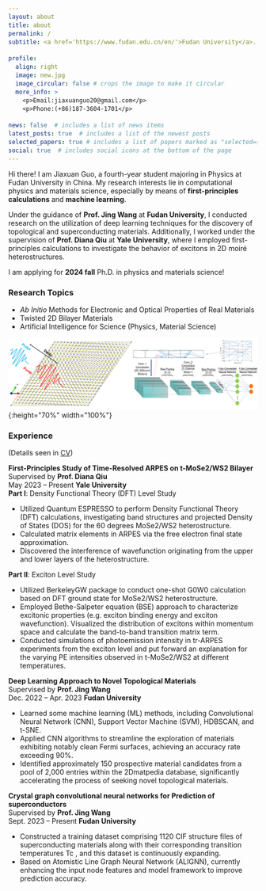 ```yaml
---
layout: about
title: about
permalink: /
subtitle: <a href='https://www.fudan.edu.cn/en/'>Fudan University</a>. 220 Handan Rd, Shanghai.

profile:
  align: right
  image: new.jpg
  image_circular: false # crops the image to make it circular
  more_info: >
    <p>Email:jiaxuanguo20@gmail.com</p>
    <p>Phone:(+86)187-3604-1701</p>

news: false  # includes a list of news items
latest_posts: true  # includes a list of the newest posts
selected_papers: true # includes a list of papers marked as "selected={true}"
social: true  # includes social icons at the bottom of the page
---
```

Hi there! I am Jiaxuan Guo, a fourth-year student majoring in Physics at Fudan University in China. My research interests lie in computational physics and materials science, especially by means of **first-principles calculations** and **machine learning**.  

Under the guidance of **Prof. Jing Wang** at **Fudan University**, I conducted research on the utilization of deep learning techniques for the discovery of topological and superconducting materials. Additionally, I worked under the supervision of **Prof. Diana Qiu** at **Yale University**, where I employed first-principles calculations to investigate the behavior of excitons in 2D moiré heterostructures.

I am applying for **2024 fall** Ph.D. in physics and materials science!


### **Research Topics**
+ *Ab Initio* Methods for Electronic and Optical Properties of Real Materials
+ Twisted 2D Bilayer Materials
+ Artificial Intelligence for Science (Physics, Material Science)

![Research Topics](RP.png){:height="70%" width="100%"}

### **Experience**
(Details seen in [CV](https://jgcompu.github.io/assets/pdf/finalCV.pdf))

**First-Principles Study of Time-Resolved ARPES on t-MoSe2/WS2 Bilayer**  
Supervised by **Prof. Diana Qiu**  
May 2023 –  Present **Yale University**  
**Part I**: Density Functional Theory (DFT) Level Study
+ Utilized Quantum ESPRESSO to perform Density Functional Theory (DFT) calculations, investigating band structures and projected Density of States (DOS) for the 60 degrees MoSe2/WS2 heterostructure.
+ Calculated matrix elements in ARPES via the free electron final state approximation.
+ Discovered the interference of wavefunction originating from the upper and lower layers of the heterostructure.

**Part II**: Exciton Level Study
+ Utilized BerkeleyGW package to conduct one-shot G0W0 calculation based on DFT ground state for MoSe2/WS2 heterostructure.
+ Employed Bethe-Salpeter equation (BSE) approach to characterize excitonic properties (e.g. exciton binding energy and exciton wavefunction). Visualized the distribution of excitons within momentum space and calculate the band-to-band transition matrix term.
+ Conducted simulations of photoemission intensity in tr-ARPES experiments from the exciton level and put forward an explanation for the varying PE intensities observed in t-MoSe2/WS2 at different temperatures.

**Deep Learning Approach to Novel Topological Materials**  
Supervised by **Prof. Jing Wang**  
Dec. 2022 – Apr. 2023 **Fudan University**  
+ Learned some machine learning (ML) methods, including Convolutional Neural Network (CNN), Support Vector Machine (SVM), HDBSCAN, and t-SNE.
+ Applied CNN algorithms to streamline the exploration of materials exhibiting notably clean Fermi surfaces, achieving an accuracy rate exceeding 90%.
+ Identified approximately 150 prospective material candidates from a pool of 2,000 entries within the 2Dmatpedia database, significantly accelerating the process of seeking novel topological materials.

**Crystal graph convolutional neural networks for Prediction of superconductors**  
Supervised by **Prof. Jing Wang**  
Sept. 2023 – Present **Fudan University**  
+ Constructed a training dataset comprising 1120 CIF structure files of superconducting materials along with their corresponding transition temperatures Tc , and this dataset is continuously expanding.
+ Based on Atomistic Line Graph Neural Network (ALIGNN), currently enhancing the input node features and model framework to improve prediction accuracy.
